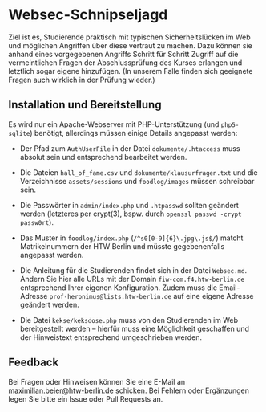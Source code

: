 # Websec-Schnipseljagd

Ziel ist es, Studierende praktisch mit typischen Sicherheitslücken im Web und möglichen Angriffen über diese vertraut zu machen. Dazu können sie anhand eines vorgegebenen Angriffs Schritt für Schritt Zugriff auf die vermeintlichen Fragen der Abschlussprüfung des Kurses erlangen und letztlich sogar eigene hinzufügen. (In unserem Falle finden sich geeignete Fragen auch wirklich in der Prüfung wieder.)


## Installation und Bereitstellung

Es wird nur ein Apache-Webserver mit PHP-Unterstützung (und `php5-sqlite`) benötigt, allerdings müssen einige Details angepasst werden:

- Der Pfad zum `AuthUserFile` in der Datei `dokumente/.htaccess` muss absolut sein und entsprechend bearbeitet werden.

- Die Dateien `hall_of_fame.csv` und `dokumente/klausurfragen.txt` und die Verzeichnisse `assets/sessions` und `foodlog/images` müssen schreibbar sein.

- Die Passwörter in `admin/index.php` und `.htpasswd` sollten geändert werden (letzteres per crypt(3), bspw. durch `openssl passwd -crypt passw0rt`).

- Das Muster in `foodlog/index.php` (`/^s0[0-9]{6}\.jpg\.js$/`) matcht Matrikelnummern der HTW Berlin und müsste gegebenenfalls angepasst werden.

- Die Anleitung für die Studierenden findet sich in der Datei `Websec.md`. Ändern Sie hier alle URLs mit der Domain `fiw-com.f4.htw-berlin.de` entsprechend Ihrer eigenen Konfiguration. Zudem muss die Email-Adresse `prof-heronimus@lists.htw-berlin.de` auf eine eigene Adresse geändert werden.

- Die Datei `kekse/keksdose.php` muss von den Studierenden im Web bereitgestellt werden – hierfür muss eine Möglichkeit geschaffen und der Hinweistext entsprechend umgeschrieben werden.


## Feedback

Bei Fragen oder Hinweisen können Sie eine E-Mail an maximilian.beier@htw-berlin.de schicken. Bei Fehlern oder Ergänzungen legen Sie bitte ein Issue oder Pull Requests an.
